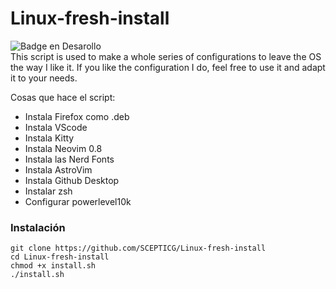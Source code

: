 # Linux-fresh-install
![Badge en Desarollo](https://img.shields.io/badge/STATUS-EN%20DESAROLLO-green) </br>
This script is used to make a whole series of configurations to leave the OS the way I like it. If you like the configuration I do, feel free to use it and adapt it to your needs.

Cosas que hace el script:
- Instala Firefox como .deb
- Instala VScode
- Instala Kitty
- Instala Neovim 0.8
- Instala las Nerd Fonts
- Instala AstroVim
- Instala Github Desktop
- Instalar zsh
- Configurar powerlevel10k

### Instalación
```
git clone https://github.com/SCEPTICG/Linux-fresh-install
cd Linux-fresh-install
chmod +x install.sh
./install.sh
```
